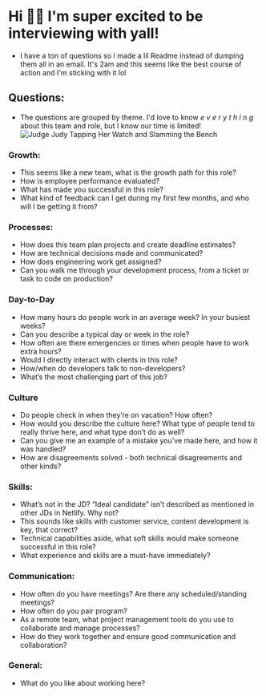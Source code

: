 # Hi 👋🏾 I'm super excited to be interviewing with yall!
- I have a ton of questions so I made a lil Readme instead of dumping them all in an email. It's 2am and this seems like the best course of action and I'm sticking with it lol

## Questions:
- The questions are grouped by theme. I'd love to know _e v e r y t h i n g_ about this team and role, but I know our time is limited!
![Judge Judy Tapping Her Watch and Slamming the Bench](https://media.giphy.com/media/JzOyy8vKMCwvK/giphy.gif)


### Growth:
- This seems like a new team, what is the growth path for this role?
- How is employee performance evaluated?
- What has made you successful in this role?
- What kind of feedback can I get during my first few months, and who will I be getting it from?
### Processes:
- How does this team plan projects and create deadline estimates?
- How are technical decisions made and communicated?
- How does engineering work get assigned?
- Can you walk me through your development process, from a ticket or task to code on production?
### Day-to-Day
- How many hours do people work in an average week? In your busiest weeks?
- Can you describe a typical day or week in the role?
- How often are there emergencies or times when people have to work extra hours?
- Would I directly interact with clients in this role?
- How/when do developers talk to non-developers?
- What’s the most challenging part of this job?
### Culture
- Do people check in when they’re on vacation? How often?
- How would you describe the culture here? What type of people tend to really thrive here, and what type don’t do as well?
- Can you give me an example of a mistake you've made here, and how it was handled?
- How are disagreements solved - both technical disagreements and other kinds?
### Skills:
- What’s not in the JD? “Ideal candidate” isn’t described as mentioned in other JDs in Netlify. Why not?
- This sounds like skills with customer service, content development is key, that correct?
- Technical capabilities aside, what soft skills would make someone successful in this role?
- What experience and skills are a must-have immediately?
### Communication:
- How often do you have meetings? Are there any scheduled/standing meetings?
- How often do you pair program?
- As a remote team, what project management tools do you use to collaborate and manage processes?
- How do they work together and ensure good communication and collaboration?
### General:
- What do you like about working here?

